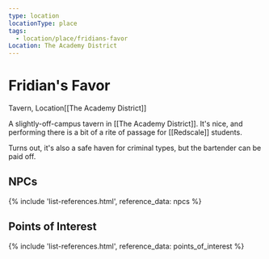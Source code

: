 ```yaml
---
type: location
locationType: place
tags:
  - location/place/fridians-favor
Location: The Academy District
---
```


# Fridian's Favor
Tavern, <span class="dataview inline-field"><span class="inline-field-key">Location</span><span class="inline-field-value">[[The Academy District]]</span></span>

A slightly-off-campus tavern in [[The Academy District]]. It's nice, and performing there is a bit of a rite of passage for [[Redscale]] students.

Turns out, it's also a safe haven for criminal types, but the bartender can be paid off.


## NPCs
{% include 'list-references.html', reference_data: npcs %}

## Points of Interest
{% include 'list-references.html', reference_data: points_of_interest %}
